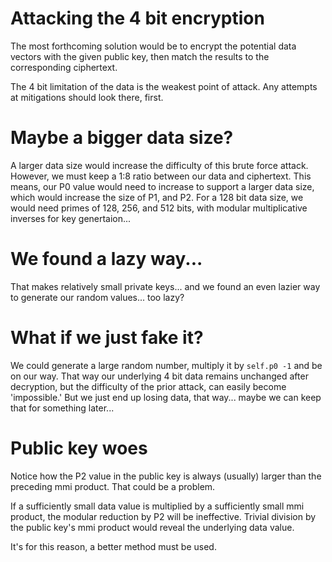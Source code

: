 # Attacking the 4 bit encryption
The most forthcoming solution would be to encrypt the potential data vectors with the given public key, then match the results to the corresponding ciphertext.

The 4 bit limitation of the data is the weakest point of attack. Any attempts at mitigations should look there, first.

# Maybe a bigger data size?
A larger data size would increase the difficulty of this brute force attack. However, we must keep a 1:8 ratio between our data and ciphertext. This means, our P0 value would need to increase to support a larger data size, which would increase the size of P1, and P2. For a 128 bit data size, we would need primes of 128, 256, and 512 bits, with modular multiplicative inverses for key genertaion...

# We found a lazy way...
That makes relatively small private keys... and we found an even lazier way to generate our random values... too lazy?

# What if we just fake it?
We could generate a large random number, multiply it by `self.p0 -1` and be on our way. That way our underlying 4 bit data remains unchanged after decryption, but the difficulty of the prior attack, can easily become 'impossible.' But we just end up losing data, that way... maybe we can keep that for something later...

# Public key woes
Notice how the P2 value in the public key is always (usually) larger than the preceding mmi product. That could be a problem.

If a sufficiently small data value is multiplied by a sufficiently small mmi product, the modular reduction by P2 will be ineffective. Trivial division by the public key's mmi product would reveal the underlying data value.

It's for this reason, a better method must be used.
